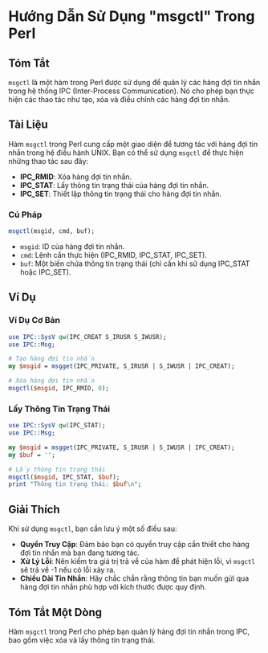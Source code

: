 <!--
Meta Description: # Hướng Dẫn Sử Dụng "msgctl" Trong Perl ## Tóm Tắt `msgctl` là một hàm trong Perl được sử dụng để quản lý các hàng đợi tin nhắn trong hệ thống IPC (In...
Meta Keywords: tin, nhắn, hàng, đợi, msgctl
-->

# Hướng Dẫn Sử Dụng "msgctl" Trong Perl

## Tóm Tắt
`msgctl` là một hàm trong Perl được sử dụng để quản lý các hàng đợi tin nhắn trong hệ thống IPC (Inter-Process Communication). Nó cho phép bạn thực hiện các thao tác như tạo, xóa và điều chỉnh các hàng đợi tin nhắn.

## Tài Liệu
Hàm `msgctl` trong Perl cung cấp một giao diện để tương tác với hàng đợi tin nhắn trong hệ điều hành UNIX. Bạn có thể sử dụng `msgctl` để thực hiện những thao tác sau đây:

- **IPC_RMID**: Xóa hàng đợi tin nhắn.
- **IPC_STAT**: Lấy thông tin trạng thái của hàng đợi tin nhắn.
- **IPC_SET**: Thiết lập thông tin trạng thái cho hàng đợi tin nhắn.

### Cú Pháp
```perl
msgctl(msgid, cmd, buf);
```

- `msgid`: ID của hàng đợi tin nhắn.
- `cmd`: Lệnh cần thực hiện (IPC_RMID, IPC_STAT, IPC_SET).
- `buf`: Một biến chứa thông tin trạng thái (chỉ cần khi sử dụng IPC_STAT hoặc IPC_SET).

## Ví Dụ
### Ví Dụ Cơ Bản
```perl
use IPC::SysV qw(IPC_CREAT S_IRUSR S_IWUSR);
use IPC::Msg;

# Tạo hàng đợi tin nhắn
my $msgid = msgget(IPC_PRIVATE, S_IRUSR | S_IWUSR | IPC_CREAT);

# Xóa hàng đợi tin nhắn
msgctl($msgid, IPC_RMID, 0);
```

### Lấy Thông Tin Trạng Thái
```perl
use IPC::SysV qw(IPC_STAT);
use IPC::Msg;

my $msgid = msgget(IPC_PRIVATE, S_IRUSR | S_IWUSR | IPC_CREAT);
my $buf = '';

# Lấy thông tin trạng thái
msgctl($msgid, IPC_STAT, $buf);
print "Thông tin trạng thái: $buf\n";
```

## Giải Thích
Khi sử dụng `msgctl`, bạn cần lưu ý một số điều sau:

- **Quyền Truy Cập**: Đảm bảo bạn có quyền truy cập cần thiết cho hàng đợi tin nhắn mà bạn đang tương tác.
- **Xử Lý Lỗi**: Nên kiểm tra giá trị trả về của hàm để phát hiện lỗi, vì `msgctl` sẽ trả về -1 nếu có lỗi xảy ra.
- **Chiều Dài Tin Nhắn**: Hãy chắc chắn rằng thông tin bạn muốn gửi qua hàng đợi tin nhắn phù hợp với kích thước được quy định.

## Tóm Tắt Một Dòng
Hàm `msgctl` trong Perl cho phép bạn quản lý hàng đợi tin nhắn trong IPC, bao gồm việc xóa và lấy thông tin trạng thái.